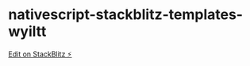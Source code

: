 # nativescript-stackblitz-templates-wyiltt

[Edit on StackBlitz ⚡️](https://stackblitz.com/edit/nativescript-stackblitz-templates-wyiltt)